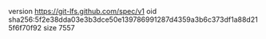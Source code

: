 version https://git-lfs.github.com/spec/v1
oid sha256:5f2e38dda03e3b3dce50e139786991287d4359a3b6c373df1a88d215f6f70f92
size 7557
